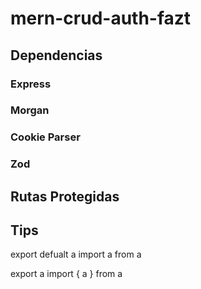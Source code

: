 # mern-crud-auth-fazt

## Dependencias

### Express

### Morgan

### Cookie Parser

### Zod

## Rutas Protegidas

## Tips

export defualt a
import a from a

export a
import { a } from a
